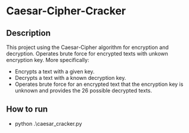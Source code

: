 # Caesar-Cipher-Cracker

## Description
This project using the Caesar-Cipher algorithm for encryption and decryption. Operates brute force for encrypted texts with unkown encryption key.
More specifically:
+ Encrypts a text with a given key.
+ Decrypts a text with a known decryption key. 
+ Operates brute force for an encrypted text that the encryption key is unknown and provides the 26 possible decrypted texts.

## How to run
+ python .\caesar_cracker.py
